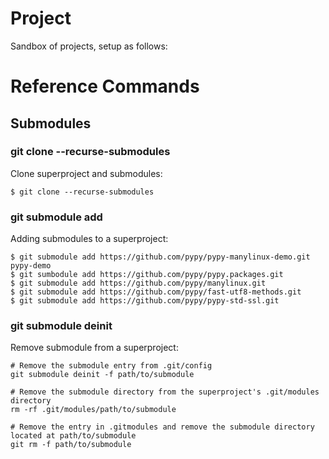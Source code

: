 # Project

Sandbox of projects, setup as follows:


# Reference Commands

## Submodules
### git clone --recurse-submodules
Clone superproject and submodules:
```shell
$ git clone --recurse-submodules
```
### git submodule add
Adding submodules to a superproject:
```shell
$ git submodule add https://github.com/pypy/pypy-manylinux-demo.git pypy-demo
$ git sumbodule add https://github.com/pypy/pypy.packages.git
$ git submodule add https://github.com/pypy/manylinux.git
$ git submodule add https://github.com/pypy/fast-utf8-methods.git
$ git submodule add https://github.com/pypy/pypy-std-ssl.git
```
### git submodule deinit
Remove submodule from a superproject:
```shell
# Remove the submodule entry from .git/config
git submodule deinit -f path/to/submodule

# Remove the submodule directory from the superproject's .git/modules directory
rm -rf .git/modules/path/to/submodule

# Remove the entry in .gitmodules and remove the submodule directory located at path/to/submodule
git rm -f path/to/submodule
```
